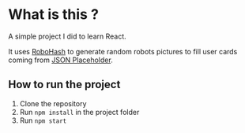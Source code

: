 # What is this ?

A simple project I did to learn React.

It uses [RoboHash](https://robohash.org/) to generate random robots pictures to fill user cards coming from [JSON Placeholder](https://jsonplaceholder.typicode.com/).

## How to run the project

1. Clone the repository
2. Run `npm install` in the project folder
3. Run `npm start`
